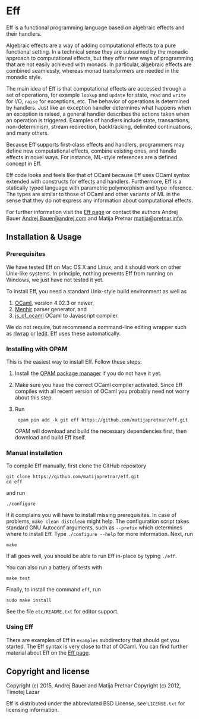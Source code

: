 Eff
===

Eff is a functional programming language based on algebraic effects and
their handlers.

Algebraic effects are a way of adding computational effects to a pure
functional setting. In a technical sense they are subsumed by the monadic
approach to computational effects, but they offer new ways of programming
that are not easily achieved with monads. In particular, algebraic effects
are combined seamlessly, whereas monad transformers are needed in the
monadic style.

The main idea of Eff is that computational effects are accessed through a
set of operations, for example `lookup` and `update` for state, `read` and
`write` for I/O, `raise` for exceptions, etc. The behavior of operations is
determined by handlers. Just like an exception handler determines what
happens when an exception is raised, a general handler describes the
actions taken when an operation is triggered. Examples of handlers include
state, transactions, non-determinism, stream redirection, backtracking,
delimited continuations, and many others.

Because Eff supports first-class effects and handlers, programmers may
define new computational effects, combine existing ones, and handle effects
in novel ways. For instance, ML-style references are a defined concept in
Eff.

Eff code looks and feels like that of OCaml because Eff uses OCaml syntax
extended with constructs for effects and handlers. Furthermore, Eff is a
statically typed language with parametric polymorphism and type inference.
The types are similar to those of OCaml and other variants of ML in the
sense that they do not express any information about computational effects.

For further information visit the [Eff page](http://www.eff-lang.org/)
or contact the authors Andrej Bauer <Andrej.Bauer@andrej.com> and Matija
Pretnar <matija@pretnar.info>.


Installation & Usage
--------------------

### Prerequisites

We have tested Eff on Mac OS X and Linux, and it should work on other
Unix-like systems. In principle, nothing prevents Eff from running
on Windows, we just have not tested it yet.

To install Eff, you need a standard Unix-style build environment as well as

1. [OCaml](https://ocaml.org/), version 4.02.3 or newer,
2. [Menhir](http://gallium.inria.fr/~fpottier/menhir/) parser generator, and
3. [js_of_ocaml](http://ocsigen.org/js_of_ocaml/) OCaml to Javascript compiler.

We do not require, but recommend a command-line editing wrapper such as
[rlwrap](http://freecode.com/projects/rlwrap) or
[ledit](http://cristal.inria.fr/~ddr/ledit/). Eff uses these automatically.

### Installing with OPAM

This is the easiest way to install Eff. Follow these steps:

1. Install the [OPAM package manager](http://opam.ocamlpro.com) if you do not have it yet.

2. Make sure you have the correct OCaml compiler activated. Since Eff compiles with all recent version of OCaml you probably need not worry about this step.

3. Run

        opam pin add -k git eff https://github.com/matijapretnar/eff.git

   OPAM will download and build the necessary dependencies first, then download
   and build Eff itself.

### Manual installation

To compile Eff manually, first clone the GitHub repository

    git clone https://github.com/matijapretnar/eff.git
    cd eff

and run

    ./configure

If it complains you will have to install missing prerequisites. In case of
problems, `make clean distclean` might help. The configuration script takes
standard GNU Autoconf arguments, such as `--prefix` which determines where to
install Eff. Type `./configure --help` for more information. Next, run

    make

If all goes well, you should be able to run Eff in-place by typing `./eff`.

You can also run a battery of tests with

    make test

Finally, to install the command `eff`, run

    sudo make install

See the file `etc/README.txt` for editor support.

### Using Eff

There are examples of Eff in `examples` subdirectory that should get you started. The Eff
syntax is very close to that of OCaml. You can find further material about Eff on the [Eff page](http://www.eff-lang.org/).

Copyright and license
---------------------

Copyright (c) 2015, Andrej Bauer and Matija Pretnar
Copyright (c) 2012, Timotej Lazar

Eff is distributed under the abbreviated BSD License, see `LICENSE.txt` for
licensing information.
